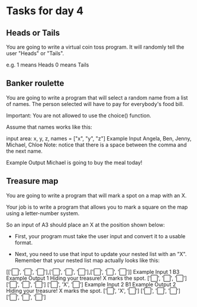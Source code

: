 # Tasks for day 4

## Heads or Tails

You are going to write a virtual coin toss program. It will randomly tell the user "Heads" or "Tails".

e.g. 1 means Heads 0 means Tails

## Banker roulette

You are going to write a program that will select a random name from a list of names. The person selected will have to pay for everybody's food bill.

Important: You are not allowed to use the choice() function.

Assume that names works like this:

input area: x, y, z,
names = ["x", "y", "z"]
Example Input
Angela, Ben, Jenny, Michael, Chloe
Note: notice that there is a space between the comma and the next name.

Example Output
Michael is going to buy the meal today!

## Treasure map

You are going to write a program that will mark a spot on a map with an X.

Your job is to write a program that allows you to mark a square on the map using a letter-number system.

So an input of A3 should place an X at the position shown below:

- First, your program must take the user input and convert it to a usable format.

- Next, you need to use that input to update your nested list with an "X". Remember that your nested list map actually looks like this:

[['⬜️', '⬜️', '⬜️'],['⬜️', '⬜️', '⬜️'],['⬜️', '⬜️', '⬜️']]
Example Input 1
B3
Example Output 1
Hiding your treasure! X marks the spot.
['⬜️', '️⬜️', '️⬜️']
['⬜️', '⬜️', '️⬜️']
['⬜️️', 'X', '⬜️️']
Example Input 2
B1
Example Output 2
Hiding your treasure! X marks the spot.
['⬜️', 'X', '️⬜️']
['⬜️', '⬜️', '️⬜️']
['⬜️️', '⬜️️', '⬜️️']
